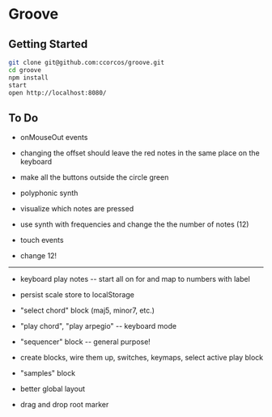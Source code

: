 # Groove

## Getting Started

```sh
git clone git@github.com:ccorcos/groove.git
cd groove
npm install
start
open http://localhost:8080/
```

## To Do

- onMouseOut events
- changing the offset should leave the red notes in the same place on the keyboard
- make all the buttons outside the circle green

- polyphonic synth
- visualize which notes are pressed

- use synth with frequencies and change the the number of notes (12)

- touch events
- change 12!



---

- keyboard play notes -- start all on for and map to numbers with label
- persist scale store to localStorage
- "select chord" block (maj5, minor7, etc.)
- "play chord", "play arpegio" -- keyboard mode
- "sequencer" block -- general purpose!

- create blocks, wire them up, switches, keymaps, select active play block

- "samples" block
- better global layout
- drag and drop root marker
